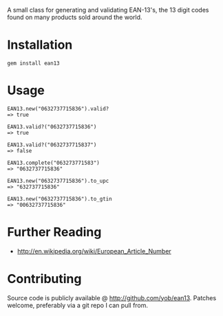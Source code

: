 A small class for generating and validating EAN-13's, the 13 digit codes found
on many products sold around the world.

# Installation

    gem install ean13

# Usage

    EAN13.new("0632737715836").valid?
    => true

    EAN13.valid?("0632737715836")
    => true

    EAN13.valid?("0632737715837")
    => false

    EAN13.complete("063273771583")
    => "0632737715836"

    EAN13.new("0632737715836").to_upc
    => "632737715836"

    EAN13.new("0632737715836").to_gtin
    => "00632737715836"

# Further Reading

- http://en.wikipedia.org/wiki/European_Article_Number

# Contributing

Source code is publicly available @ http://github.com/yob/ean13. Patches
welcome, preferably via a git repo I can pull from.
